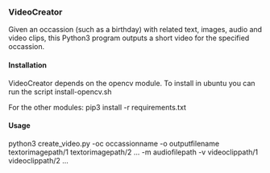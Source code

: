### VideoCreator

Given an occassion (such as a birthday) with related text, images, audio and video clips, this Python3 program outputs a short video for the specified occassion.

#### Installation

VideoCreator depends on the opencv module. To install in ubuntu you can run the script install-opencv.sh

For the other modules: pip3 install -r requirements.txt

#### Usage 

python3 create_video.py -oc occassionname -o outputfilename textorimagepath/1 textorimagepath/2 ... -m audiofilepath -v videoclippath/1
videoclippath/2 ... 


